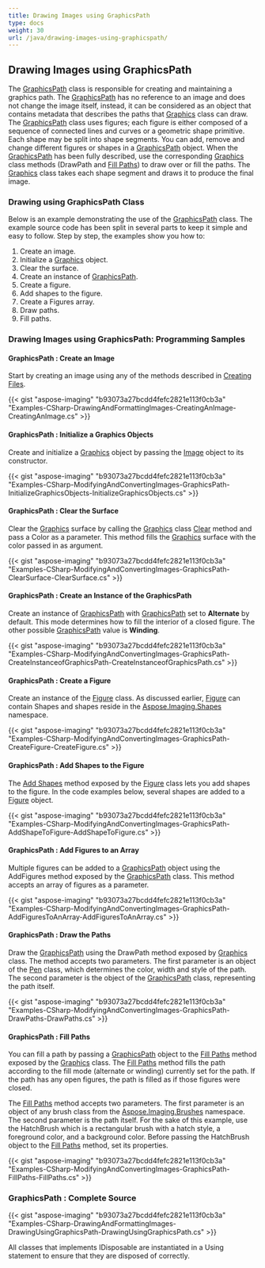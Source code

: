 ```yaml
---
title: Drawing Images using GraphicsPath
type: docs
weight: 30
url: /java/drawing-images-using-graphicspath/
---
```


## **Drawing Images using GraphicsPath**
The [GraphicsPath](http://www.aspose.com/api/net/imaging/aspose.imaging/graphicspath) class is responsible for creating and maintaining a graphics path. The [GraphicsPath](http://www.aspose.com/api/net/imaging/aspose.imaging/graphicspath) has no reference to an image and does not change the image itself, instead, it can be considered as an object that contains metadata that describes the paths that [Graphics](http://www.aspose.com/api/search/net/imaging/Graphics) class can draw. The [GraphicsPath](http://www.aspose.com/api/net/imaging/aspose.imaging/graphicspath) class uses figures; each figure is either composed of a sequence of connected lines and curves or a geometric shape primitive. Each shape may be split into shape segments. You can add, remove and change different figures or shapes in a [GraphicsPath](http://www.aspose.com/api/net/imaging/aspose.imaging/graphicspath) object. When the [GraphicsPath](http://www.aspose.com/api/net/imaging/aspose.imaging/graphicspath) has been fully described, use the corresponding [Graphics](http://www.aspose.com/api/search/net/imaging/Graphics) class methods (DrawPath and [Fill Paths](http://www.aspose.com/api/net/imaging/aspose.imaging/graphics/methods/fillpath)) to draw over or fill the paths. The [Graphics](http://www.aspose.com/api/search/net/imaging/Graphics) class takes each shape segment and draws it to produce the final image.
### **Drawing using GraphicsPath Class**
Below is an example demonstrating the use of the [GraphicsPath](http://www.aspose.com/api/net/imaging/aspose.imaging/graphicspath) class. The example source code has been split in several parts to keep it simple and easy to follow. Step by step, the examples show you how to:

1. Create an image.
1. Initialize a [Graphics](http://www.aspose.com/api/search/net/imaging/Graphics) object.
1. Clear the surface.
1. Create an instance of [GraphicsPath](http://www.aspose.com/api/net/imaging/aspose.imaging/graphicspath).
1. Create a figure.
1. Add shapes to the figure.
1. Create a Figures array.
1. Draw paths.
1. Fill paths.
### **Drawing Images using GraphicsPath: Programming Samples**
#### **GraphicsPath : Create an Image**
Start by creating an image using any of the methods described in [Creating Files](http://www.aspose.com/docs/display/imagingnet/Drawing+and+Formatting+Images#DrawingandFormattingImages-CreatingImageFiles).

{{< gist "aspose-imaging" "b93073a27bcdd4fefc2821e113f0cb3a" "Examples-CSharp-DrawingAndFormattingImages-CreatingAnImage-CreatingAnImage.cs" >}}


#### **GraphicsPath : Initialize a Graphics Objects**
Create and initialize a [Graphics](http://www.aspose.com/api/search/net/imaging/Graphics) object by passing the [Image](http://www.aspose.com/api/net/imaging/aspose.imaging/image) object to its constructor.

{{< gist "aspose-imaging" "b93073a27bcdd4fefc2821e113f0cb3a" "Examples-CSharp-ModifyingAndConvertingImages-GraphicsPath-InitializeGraphicsObjects-InitializeGraphicsObjects.cs" >}}


#### **GraphicsPath : Clear the Surface**
Clear the [Graphics](http://www.aspose.com/api/search/net/imaging/Graphics) surface by calling the [Graphics](http://www.aspose.com/api/search/net/imaging/Graphics) class [Clear](http://www.aspose.com/api/net/imaging/aspose.imaging/graphics/methods/clear) method and pass a Color as a parameter. This method fills the [Graphics](http://www.aspose.com/api/search/net/imaging/Graphics) surface with the color passed in as argument.

{{< gist "aspose-imaging" "b93073a27bcdd4fefc2821e113f0cb3a" "Examples-CSharp-ModifyingAndConvertingImages-GraphicsPath-ClearSurface-ClearSurface.cs" >}}


#### **GraphicsPath : Create an Instance of the GraphicsPath**
Create an instance of [GraphicsPath](http://www.aspose.com/api/net/imaging/aspose.imaging/graphicspath) with [GraphicsPath](http://www.aspose.com/api/net/imaging/aspose.imaging/graphicspath) set to **Alternate** by default. This mode determines how to fill the interior of a closed figure. The other possible [GraphicsPath](http://www.aspose.com/api/net/imaging/aspose.imaging/graphicspath) value is **Winding**.

{{< gist "aspose-imaging" "b93073a27bcdd4fefc2821e113f0cb3a" "Examples-CSharp-ModifyingAndConvertingImages-GraphicsPath-CreateInstanceofGraphicsPath-CreateInstanceofGraphicsPath.cs" >}}


#### **GraphicsPath : Create a Figure**
Create an instance of the [Figure](http://www.aspose.com/api/net/imaging/aspose.imaging/figure) class. As discussed earlier, [Figure](http://www.aspose.com/api/net/imaging/aspose.imaging/figure) can contain Shapes and shapes reside in the [Aspose.Imaging.Shapes](http://www.aspose.com/docs/display/imagingnet/Aspose.Imaging.Shapes+namespace) namespace.

{{< gist "aspose-imaging" "b93073a27bcdd4fefc2821e113f0cb3a" "Examples-CSharp-ModifyingAndConvertingImages-GraphicsPath-CreateFigure-CreateFigure.cs" >}}


#### **GraphicsPath : Add Shapes to the Figure**
The [Add Shapes](http://www.aspose.com/api/net/imaging/aspose.imaging/figure/methods/addshapes) method exposed by the [Figure](http://www.aspose.com/api/net/imaging/aspose.imaging/figure) class lets you add shapes to the figure. In the code examples below, several shapes are added to a [Figure](http://www.aspose.com/api/net/imaging/aspose.imaging/figure) object.

{{< gist "aspose-imaging" "b93073a27bcdd4fefc2821e113f0cb3a" "Examples-CSharp-ModifyingAndConvertingImages-GraphicsPath-AddShapeToFigure-AddShapeToFigure.cs" >}}


#### **GraphicsPath : Add Figures to an Array**
Multiple figures can be added to a [GraphicsPath](http://www.aspose.com/api/net/imaging/aspose.imaging/graphicspath) object using the AddFigures method exposed by the [GraphicsPath](http://www.aspose.com/api/net/imaging/aspose.imaging/graphicspath) class. This method accepts an array of figures as a parameter.

{{< gist "aspose-imaging" "b93073a27bcdd4fefc2821e113f0cb3a" "Examples-CSharp-ModifyingAndConvertingImages-GraphicsPath-AddFiguresToAnArray-AddFiguresToAnArray.cs" >}}


#### **GraphicsPath : Draw the Paths**
Draw the [GraphicsPath](http://www.aspose.com/api/net/imaging/aspose.imaging/graphicspath) using the DrawPath method exposed by [Graphics](http://www.aspose.com/api/search/net/imaging/Graphics) class. The method accepts two parameters. The first parameter is an object of the [Pen](http://www.aspose.com/api/net/imaging/aspose.imaging/pen) class, which determines the color, width and style of the path. The second parameter is the object of the [GraphicsPath](http://www.aspose.com/api/net/imaging/aspose.imaging/graphicspath) class, representing the path itself.

{{< gist "aspose-imaging" "b93073a27bcdd4fefc2821e113f0cb3a" "Examples-CSharp-ModifyingAndConvertingImages-GraphicsPath-DrawPaths-DrawPaths.cs" >}}


#### **GraphicsPath : Fill Paths**
You can fill a path by passing a [GraphicsPath](http://www.aspose.com/api/net/imaging/aspose.imaging/graphicspath) object to the [Fill Paths](http://www.aspose.com/api/net/imaging/aspose.imaging/graphics/methods/fillpath) method exposed by the [Graphics](http://www.aspose.com/api/search/net/imaging/Graphics) class. The [Fill Paths](http://www.aspose.com/api/net/imaging/aspose.imaging/graphics/methods/fillpath) method fills the path according to the fill mode (alternate or winding) currently set for the path. If the path has any open figures, the path is filled as if those figures were closed.

The [Fill Paths](http://www.aspose.com/api/net/imaging/aspose.imaging/graphics/methods/fillpath) method accepts two parameters. The first parameter is an object of any brush class from the [Aspose.Imaging.Brushes](http://www.aspose.com/docs/display/imagingnet/Aspose.Imaging.Brushes+namespace) namespace. The second parameter is the path itself. For the sake of this example, use the HatchBrush which is a rectangular brush with a hatch style, a foreground color, and a background color. Before passing the HatchBrush object to the [Fill Paths](http://www.aspose.com/api/net/imaging/aspose.imaging/graphics/methods/fillpath) method, set its properties.

{{< gist "aspose-imaging" "b93073a27bcdd4fefc2821e113f0cb3a" "Examples-CSharp-ModifyingAndConvertingImages-GraphicsPath-FillPaths-FillPaths.cs" >}}


### **GraphicsPath : Complete Source**
{{< gist "aspose-imaging" "b93073a27bcdd4fefc2821e113f0cb3a" "Examples-CSharp-DrawingAndFormattingImages-DrawingUsingGraphicsPath-DrawingUsingGraphicsPath.cs" >}}


All classes that implements IDisposable are instantiated in a Using statement to ensure that they are disposed of correctly.

